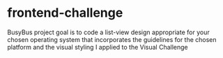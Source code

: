 # frontend-challenge
BusyBus project goal is to code a list-view design appropriate for your chosen operating system that incorporates the guidelines for the chosen platform and the visual styling I applied to the Visual Challenge
